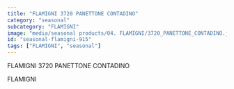 ```yaml
---
title: "FLAMIGNI 3720 PANETTONE CONTADINO"
category: "seasonal"
subcategory: "FLAMIGNI"
image: "media/seasonal products/04. FLAMIGNI/3720_PANETTONE_CONTADINO.jpg"
id: "seasonal-flamigni-915"
tags: ["FLAMIGNI", "seasonal"]
---
```


FLAMIGNI 3720 PANETTONE CONTADINO

FLAMIGNI
